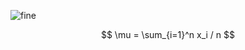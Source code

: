 ![fine](https://user-images.githubusercontent.com/47701394/194341350-ea985f35-9fee-4ba6-b60e-a0a5f7b55635.gif)

$$ \mu = \sum_{i=1}^n x_i / n $$
